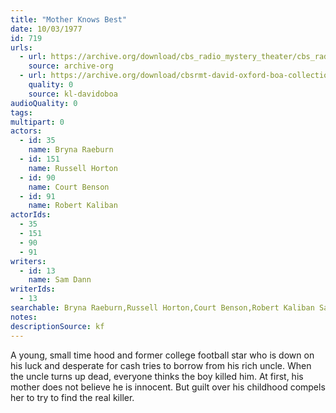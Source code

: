 ```yaml
---
title: "Mother Knows Best"
date: 10/03/1977
id: 719
urls: 
  - url: https://archive.org/download/cbs_radio_mystery_theater/cbs_radio_mystery_theater-0701-0750.zip/cbs_radio_mystery_theater-0701-0750%2Fcbsrmt_0719_mother_knows_best.mp3
    source: archive-org
  - url: https://archive.org/download/cbsrmt-david-oxford-boa-collection/CBSRMT-771003-0719-Mother-Knows-Best-(128-48)_WBBM-JE-{BoA}.mp3
    quality: 0
    source: kl-davidoboa
audioQuality: 0
tags: 
multipart: 0
actors:  
  - id: 35
    name: Bryna Raeburn  
  - id: 151
    name: Russell Horton  
  - id: 90
    name: Court Benson  
  - id: 91
    name: Robert Kaliban
actorIds:  
  - 35  
  - 151  
  - 90  
  - 91
writers:  
  - id: 13
    name: Sam Dann
writerIds:  
  - 13
searchable: Bryna Raeburn,Russell Horton,Court Benson,Robert Kaliban Sam Dann
notes: 
descriptionSource: kf
---
```

A young, small time hood and former college football star who is down on his luck and desperate for cash tries to borrow from his rich uncle. When the uncle turns up dead, everyone thinks the boy killed him. At first, his mother does not believe he is innocent. But guilt over his childhood compels her to try to find the real killer.